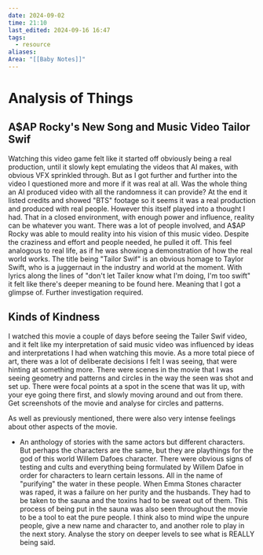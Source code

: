 ```yaml
---
date: 2024-09-02
time: 21:10
last_edited: 2024-09-16 16:47
tags:
  - resource
aliases: 
Area: "[[Baby Notes]]"
---
```

# Analysis of Things
## A$AP Rocky's New Song and Music Video Tailor Swif
Watching this video game felt like it started off obviously being a real production, until it slowly kept emulating the videos that AI makes, with obvious VFX sprinkled through. But as I got further and further into the video I questioned more and more if it was real at all. Was the whole thing an AI produced video with all the randomness it can provide?
At the end it listed credits and showed "BTS" footage so it seems it was a real production and produced with real people.
However this itself played into a thought I had.
That in a closed environment, with enough power and influence, reality can be whatever you want. There was a lot of people involved, and A$AP Rocky was able to mould reality into his vision of this music video. Despite the craziness and effort and people needed, he pulled it off.
This feel analogous to real life, as if he was showing a demonstration of how the real world works.
The title being "Tailor Swif" is an obvious homage to Taylor Swift, who is a juggernaut in the industry and world at the moment.
With lyrics along the lines of "don't let Tailer know what I'm doing, I'm too swift" it felt like there's deeper meaning to be found here. Meaning that I got a glimpse of.
Further investigation required.

## Kinds of Kindness
I watched this movie a couple of days before seeing the Tailer Swif video, and it felt like my interpretation of said music video was influenced by ideas and interpretations I had when watching this movie.
As a more total piece of art, there was a lot of deliberate decisions I felt I was seeing, that were hinting at something more.
There were scenes in the movie that I was seeing geometry and patterns and circles in the way the seen was shot and set up.
There were focal points at a spot in the scene that was lit up, with your eye going there first, and slowly moving around and out from there. Get screenshots of the movie and analyse for circles and patterns.

As well as previously mentioned, there were also very intense feelings about other aspects of the movie.
- An anthology of stories with the same actors but different characters. But perhaps the characters are the same, but they are playthings for the god of this world Willem Dafoes character. There were obvious signs of testing and cults and everything being formulated by Willem Dafoe in order for characters to learn certain lessons. All in the name of "purifying" the water in these people. When Emma Stones character was raped, it was a failure on her purity and the husbands. They had to be taken to the sauna and the toxins had to be sweat out of them. This process of being put in the sauna was also seen throughout the movie to be a tool to eat the pure people. I think also to mind wipe the unpure people, give a new name and character to, and another role to play in the next story. Analyse the story on deeper levels to see what is REALLY being said.
